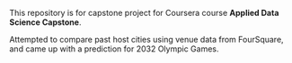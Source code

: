 This repository is for capstone project for Coursera course **Applied Data Science Capstone**.

Attempted to compare past host cities using venue data from FourSquare, and came up with a prediction for 2032 Olympic Games.
